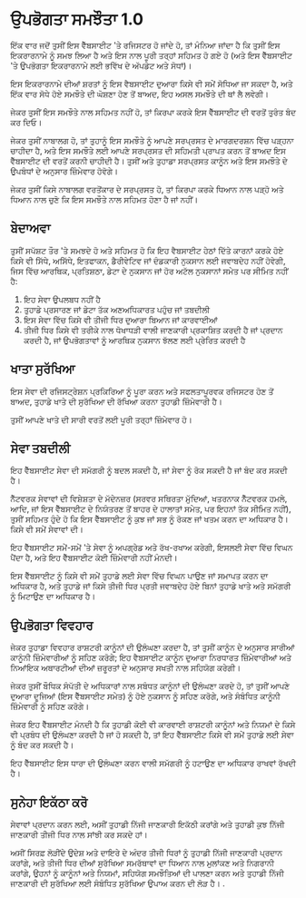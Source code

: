 # ਉਪਭੋਗਤਾ ਸਮਝੌਤਾ 1.0

ਇੱਕ ਵਾਰ ਜਦੋਂ ਤੁਸੀਂ ਇਸ ਵੈੱਬਸਾਈਟ 'ਤੇ ਰਜਿਸਟਰ ਹੋ ਜਾਂਦੇ ਹੋ, ਤਾਂ ਮੰਨਿਆ ਜਾਂਦਾ ਹੈ ਕਿ ਤੁਸੀਂ ਇਸ ਇਕਰਾਰਨਾਮੇ ਨੂੰ ਸਮਝ ਲਿਆ ਹੈ ਅਤੇ ਇਸ ਨਾਲ ਪੂਰੀ ਤਰ੍ਹਾਂ ਸਹਿਮਤ ਹੋ ਗਏ ਹੋ (ਅਤੇ ਇਸ ਵੈੱਬਸਾਈਟ 'ਤੇ ਉਪਭੋਗਤਾ ਇਕਰਾਰਨਾਮੇ ਲਈ ਭਵਿੱਖ ਦੇ ਅੱਪਡੇਟ ਅਤੇ ਸੋਧਾਂ)।

ਇਸ ਇਕਰਾਰਨਾਮੇ ਦੀਆਂ ਸ਼ਰਤਾਂ ਨੂੰ ਇਸ ਵੈਬਸਾਈਟ ਦੁਆਰਾ ਕਿਸੇ ਵੀ ਸਮੇਂ ਸੋਧਿਆ ਜਾ ਸਕਦਾ ਹੈ, ਅਤੇ ਇੱਕ ਵਾਰ ਸੋਧੇ ਹੋਏ ਸਮਝੌਤੇ ਦੀ ਘੋਸ਼ਣਾ ਹੋਣ ਤੋਂ ਬਾਅਦ, ਇਹ ਅਸਲ ਸਮਝੌਤੇ ਦੀ ਥਾਂ ਲੈ ਲਵੇਗੀ।

ਜੇਕਰ ਤੁਸੀਂ ਇਸ ਸਮਝੌਤੇ ਨਾਲ ਸਹਿਮਤ ਨਹੀਂ ਹੋ, ਤਾਂ ਕਿਰਪਾ ਕਰਕੇ ਇਸ ਵੈੱਬਸਾਈਟ ਦੀ ਵਰਤੋਂ ਤੁਰੰਤ ਬੰਦ ਕਰ ਦਿਓ।

ਜੇਕਰ ਤੁਸੀਂ ਨਾਬਾਲਗ ਹੋ, ਤਾਂ ਤੁਹਾਨੂੰ ਇਸ ਸਮਝੌਤੇ ਨੂੰ ਆਪਣੇ ਸਰਪ੍ਰਸਤ ਦੇ ਮਾਰਗਦਰਸ਼ਨ ਵਿੱਚ ਪੜ੍ਹਨਾ ਚਾਹੀਦਾ ਹੈ, ਅਤੇ ਇਸ ਸਮਝੌਤੇ ਲਈ ਆਪਣੇ ਸਰਪ੍ਰਸਤ ਦੀ ਸਹਿਮਤੀ ਪ੍ਰਾਪਤ ਕਰਨ ਤੋਂ ਬਾਅਦ ਇਸ ਵੈੱਬਸਾਈਟ ਦੀ ਵਰਤੋਂ ਕਰਨੀ ਚਾਹੀਦੀ ਹੈ। ਤੁਸੀਂ ਅਤੇ ਤੁਹਾਡਾ ਸਰਪ੍ਰਸਤ ਕਾਨੂੰਨ ਅਤੇ ਇਸ ਸਮਝੌਤੇ ਦੇ ਉਪਬੰਧਾਂ ਦੇ ਅਨੁਸਾਰ ਜ਼ਿੰਮੇਵਾਰ ਹੋਵੋਗੇ।

ਜੇਕਰ ਤੁਸੀਂ ਕਿਸੇ ਨਾਬਾਲਗ ਵਰਤੋਂਕਾਰ ਦੇ ਸਰਪ੍ਰਸਤ ਹੋ, ਤਾਂ ਕਿਰਪਾ ਕਰਕੇ ਧਿਆਨ ਨਾਲ ਪੜ੍ਹੋ ਅਤੇ ਧਿਆਨ ਨਾਲ ਚੁਣੋ ਕਿ ਇਸ ਸਮਝੌਤੇ ਨਾਲ ਸਹਿਮਤ ਹੋਣਾ ਹੈ ਜਾਂ ਨਹੀਂ।

## ਬੇਦਾਅਵਾ

ਤੁਸੀਂ ਸਪੱਸ਼ਟ ਤੌਰ 'ਤੇ ਸਮਝਦੇ ਹੋ ਅਤੇ ਸਹਿਮਤ ਹੋ ਕਿ ਇਹ ਵੈਬਸਾਈਟ ਹੇਠਾਂ ਦਿੱਤੇ ਕਾਰਨਾਂ ਕਰਕੇ ਹੋਏ ਕਿਸੇ ਵੀ ਸਿੱਧੇ, ਅਸਿੱਧੇ, ਇਤਫਾਕਨ, ਡੈਰੀਵੇਟਿਵ ਜਾਂ ਦੰਡਕਾਰੀ ਨੁਕਸਾਨ ਲਈ ਜਵਾਬਦੇਹ ਨਹੀਂ ਹੋਵੇਗੀ, ਜਿਸ ਵਿੱਚ ਆਰਥਿਕ, ਪ੍ਰਤਿਸ਼ਠਾ, ਡੇਟਾ ਦੇ ਨੁਕਸਾਨ ਜਾਂ ਹੋਰ ਅਟੱਲ ਨੁਕਸਾਨਾਂ ਸਮੇਤ ਪਰ ਸੀਮਿਤ ਨਹੀਂ ਹੈ:

1. ਇਹ ਸੇਵਾ ਉਪਲਬਧ ਨਹੀਂ ਹੈ
1. ਤੁਹਾਡੇ ਪ੍ਰਸਾਰਣ ਜਾਂ ਡੇਟਾ ਤੱਕ ਅਣਅਧਿਕਾਰਤ ਪਹੁੰਚ ਜਾਂ ਤਬਦੀਲੀ
1. ਇਸ ਸੇਵਾ ਵਿੱਚ ਕਿਸੇ ਵੀ ਤੀਜੀ ਧਿਰ ਦੁਆਰਾ ਬਿਆਨ ਜਾਂ ਕਾਰਵਾਈਆਂ
1. ਤੀਜੀ ਧਿਰ ਕਿਸੇ ਵੀ ਤਰੀਕੇ ਨਾਲ ਧੋਖਾਧੜੀ ਵਾਲੀ ਜਾਣਕਾਰੀ ਪ੍ਰਕਾਸ਼ਿਤ ਕਰਦੀ ਹੈ ਜਾਂ ਪ੍ਰਦਾਨ ਕਰਦੀ ਹੈ, ਜਾਂ ਉਪਭੋਗਤਾਵਾਂ ਨੂੰ ਆਰਥਿਕ ਨੁਕਸਾਨ ਝੱਲਣ ਲਈ ਪ੍ਰੇਰਿਤ ਕਰਦੀ ਹੈ

## ਖਾਤਾ ਸੁਰੱਖਿਆ

ਇਸ ਸੇਵਾ ਦੀ ਰਜਿਸਟ੍ਰੇਸ਼ਨ ਪ੍ਰਕਿਰਿਆ ਨੂੰ ਪੂਰਾ ਕਰਨ ਅਤੇ ਸਫਲਤਾਪੂਰਵਕ ਰਜਿਸਟਰ ਹੋਣ ਤੋਂ ਬਾਅਦ, ਤੁਹਾਡੇ ਖਾਤੇ ਦੀ ਸੁਰੱਖਿਆ ਦੀ ਰੱਖਿਆ ਕਰਨਾ ਤੁਹਾਡੀ ਜ਼ਿੰਮੇਵਾਰੀ ਹੈ।

ਤੁਸੀਂ ਆਪਣੇ ਖਾਤੇ ਦੀ ਸਾਰੀ ਵਰਤੋਂ ਲਈ ਪੂਰੀ ਤਰ੍ਹਾਂ ਜ਼ਿੰਮੇਵਾਰ ਹੋ।

## ਸੇਵਾ ਤਬਦੀਲੀ

ਇਹ ਵੈੱਬਸਾਈਟ ਸੇਵਾ ਦੀ ਸਮੱਗਰੀ ਨੂੰ ਬਦਲ ਸਕਦੀ ਹੈ, ਜਾਂ ਸੇਵਾ ਨੂੰ ਰੋਕ ਸਕਦੀ ਹੈ ਜਾਂ ਬੰਦ ਕਰ ਸਕਦੀ ਹੈ।

ਨੈੱਟਵਰਕ ਸੇਵਾਵਾਂ ਦੀ ਵਿਸ਼ੇਸ਼ਤਾ ਦੇ ਮੱਦੇਨਜ਼ਰ (ਸਰਵਰ ਸਥਿਰਤਾ ਮੁੱਦਿਆਂ, ਖਤਰਨਾਕ ਨੈੱਟਵਰਕ ਹਮਲੇ, ਆਦਿ, ਜਾਂ ਇਸ ਵੈੱਬਸਾਈਟ ਦੇ ਨਿਯੰਤਰਣ ਤੋਂ ਬਾਹਰ ਦੇ ਹਾਲਾਤਾਂ ਸਮੇਤ, ਪਰ ਇਹਨਾਂ ਤੱਕ ਸੀਮਿਤ ਨਹੀਂ), ਤੁਸੀਂ ਸਹਿਮਤ ਹੁੰਦੇ ਹੋ ਕਿ ਇਸ ਵੈੱਬਸਾਈਟ ਨੂੰ ਕੁਝ ਜਾਂ ਸਭ ਨੂੰ ਰੋਕਣ ਜਾਂ ਖਤਮ ਕਰਨ ਦਾ ਅਧਿਕਾਰ ਹੈ। ਕਿਸੇ ਵੀ ਸਮੇਂ ਸੇਵਾਵਾਂ ਦੀ।

ਇਹ ਵੈੱਬਸਾਈਟ ਸਮੇਂ-ਸਮੇਂ 'ਤੇ ਸੇਵਾ ਨੂੰ ਅਪਗ੍ਰੇਡ ਅਤੇ ਰੱਖ-ਰਖਾਅ ਕਰੇਗੀ, ਇਸਲਈ ਸੇਵਾ ਵਿੱਚ ਵਿਘਨ ਪੈਂਦਾ ਹੈ, ਅਤੇ ਇਹ ਵੈੱਬਸਾਈਟ ਕੋਈ ਜ਼ਿੰਮੇਵਾਰੀ ਨਹੀਂ ਮੰਨਦੀ।

ਇਸ ਵੈੱਬਸਾਈਟ ਨੂੰ ਕਿਸੇ ਵੀ ਸਮੇਂ ਤੁਹਾਡੇ ਲਈ ਸੇਵਾ ਵਿੱਚ ਵਿਘਨ ਪਾਉਣ ਜਾਂ ਸਮਾਪਤ ਕਰਨ ਦਾ ਅਧਿਕਾਰ ਹੈ, ਅਤੇ ਤੁਹਾਡੇ ਜਾਂ ਕਿਸੇ ਤੀਜੀ ਧਿਰ ਪ੍ਰਤੀ ਜਵਾਬਦੇਹ ਹੋਏ ਬਿਨਾਂ ਤੁਹਾਡੇ ਖਾਤੇ ਅਤੇ ਸਮੱਗਰੀ ਨੂੰ ਮਿਟਾਉਣ ਦਾ ਅਧਿਕਾਰ ਹੈ।

## ਉਪਭੋਗਤਾ ਵਿਵਹਾਰ

ਜੇਕਰ ਤੁਹਾਡਾ ਵਿਵਹਾਰ ਰਾਸ਼ਟਰੀ ਕਾਨੂੰਨਾਂ ਦੀ ਉਲੰਘਣਾ ਕਰਦਾ ਹੈ, ਤਾਂ ਤੁਸੀਂ ਕਾਨੂੰਨ ਦੇ ਅਨੁਸਾਰ ਸਾਰੀਆਂ ਕਾਨੂੰਨੀ ਜ਼ਿੰਮੇਵਾਰੀਆਂ ਨੂੰ ਸਹਿਣ ਕਰੋਗੇ; ਇਹ ਵੈਬਸਾਈਟ ਕਾਨੂੰਨ ਦੁਆਰਾ ਨਿਰਧਾਰਤ ਜ਼ਿੰਮੇਵਾਰੀਆਂ ਅਤੇ ਨਿਆਂਇਕ ਅਥਾਰਟੀਆਂ ਦੀਆਂ ਜ਼ਰੂਰਤਾਂ ਦੇ ਅਨੁਸਾਰ ਸਖਤੀ ਨਾਲ ਸਹਿਯੋਗ ਕਰੇਗੀ।

ਜੇਕਰ ਤੁਸੀਂ ਬੌਧਿਕ ਸੰਪੱਤੀ ਦੇ ਅਧਿਕਾਰਾਂ ਨਾਲ ਸਬੰਧਤ ਕਾਨੂੰਨਾਂ ਦੀ ਉਲੰਘਣਾ ਕਰਦੇ ਹੋ, ਤਾਂ ਤੁਸੀਂ ਆਪਣੇ ਦੁਆਰਾ ਦੂਜਿਆਂ (ਇਸ ਵੈੱਬਸਾਈਟ ਸਮੇਤ) ਨੂੰ ਹੋਏ ਨੁਕਸਾਨ ਨੂੰ ਸਹਿਣ ਕਰੋਗੇ, ਅਤੇ ਸੰਬੰਧਿਤ ਕਾਨੂੰਨੀ ਜ਼ਿੰਮੇਵਾਰੀ ਨੂੰ ਸਹਿਣ ਕਰੋਗੇ।

ਜੇਕਰ ਇਹ ਵੈੱਬਸਾਈਟ ਮੰਨਦੀ ਹੈ ਕਿ ਤੁਹਾਡੀ ਕੋਈ ਵੀ ਕਾਰਵਾਈ ਰਾਸ਼ਟਰੀ ਕਾਨੂੰਨਾਂ ਅਤੇ ਨਿਯਮਾਂ ਦੇ ਕਿਸੇ ਵੀ ਪ੍ਰਬੰਧ ਦੀ ਉਲੰਘਣਾ ਕਰਦੀ ਹੈ ਜਾਂ ਹੋ ਸਕਦੀ ਹੈ, ਤਾਂ ਇਹ ਵੈੱਬਸਾਈਟ ਕਿਸੇ ਵੀ ਸਮੇਂ ਤੁਹਾਡੇ ਲਈ ਸੇਵਾ ਨੂੰ ਬੰਦ ਕਰ ਸਕਦੀ ਹੈ।

ਇਹ ਵੈੱਬਸਾਈਟ ਇਸ ਧਾਰਾ ਦੀ ਉਲੰਘਣਾ ਕਰਨ ਵਾਲੀ ਸਮੱਗਰੀ ਨੂੰ ਹਟਾਉਣ ਦਾ ਅਧਿਕਾਰ ਰਾਖਵਾਂ ਰੱਖਦੀ ਹੈ।

## ਸੁਨੇਹਾ ਇਕੱਠਾ ਕਰੋ

ਸੇਵਾਵਾਂ ਪ੍ਰਦਾਨ ਕਰਨ ਲਈ, ਅਸੀਂ ਤੁਹਾਡੀ ਨਿੱਜੀ ਜਾਣਕਾਰੀ ਇਕੱਠੀ ਕਰਾਂਗੇ ਅਤੇ ਤੁਹਾਡੀ ਕੁਝ ਨਿੱਜੀ ਜਾਣਕਾਰੀ ਤੀਜੀ ਧਿਰ ਨਾਲ ਸਾਂਝੀ ਕਰ ਸਕਦੇ ਹਾਂ।

ਅਸੀਂ ਸਿਰਫ਼ ਲੋੜੀਂਦੇ ਉਦੇਸ਼ ਅਤੇ ਦਾਇਰੇ ਦੇ ਅੰਦਰ ਤੀਜੀ ਧਿਰਾਂ ਨੂੰ ਤੁਹਾਡੀ ਨਿੱਜੀ ਜਾਣਕਾਰੀ ਪ੍ਰਦਾਨ ਕਰਾਂਗੇ, ਅਤੇ ਤੀਜੀ ਧਿਰ ਦੀਆਂ ਸੁਰੱਖਿਆ ਸਮਰੱਥਾਵਾਂ ਦਾ ਧਿਆਨ ਨਾਲ ਮੁਲਾਂਕਣ ਅਤੇ ਨਿਗਰਾਨੀ ਕਰਾਂਗੇ, ਉਹਨਾਂ ਨੂੰ ਕਾਨੂੰਨਾਂ ਅਤੇ ਨਿਯਮਾਂ, ਸਹਿਯੋਗ ਸਮਝੌਤਿਆਂ ਦੀ ਪਾਲਣਾ ਕਰਨ ਅਤੇ ਤੁਹਾਡੀ ਨਿੱਜੀ ਜਾਣਕਾਰੀ ਦੀ ਸੁਰੱਖਿਆ ਲਈ ਸੰਬੰਧਿਤ ਸੁਰੱਖਿਆ ਉਪਾਅ ਕਰਨ ਦੀ ਲੋੜ ਹੈ। .
